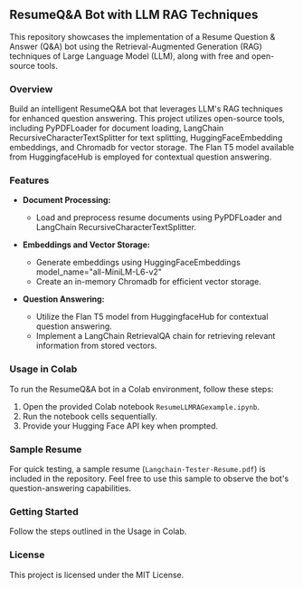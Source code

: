 ## ResumeQ&A Bot with LLM RAG Techniques

This repository showcases the implementation of a Resume Question & Answer (Q&A) bot using the Retrieval-Augmented Generation (RAG) techniques of Large Language Model (LLM), along with free and open-source tools.

### Overview

Build an intelligent ResumeQ&A bot that leverages LLM's RAG techniques for enhanced question answering. This project utilizes open-source tools, including PyPDFLoader for document loading, LangChain RecursiveCharacterTextSplitter for text splitting, HuggingFaceEmbedding embeddings, and Chromadb for vector storage. The Flan T5 model available from HuggingfaceHub is employed for contextual question answering.

### Features

- **Document Processing:**
  - Load and preprocess resume documents using PyPDFLoader and LangChain RecursiveCharacterTextSplitter.

- **Embeddings and Vector Storage:**
  - Generate embeddings using HuggingFaceEmbeddings model_name="all-MiniLM-L6-v2"
  - Create an in-memory Chromadb for efficient vector storage.

- **Question Answering:**
  - Utilize the Flan T5 model from HuggingfaceHub for contextual question answering.
  - Implement a LangChain RetrievalQA chain for retrieving relevant information from stored vectors.

### Usage in Colab

To run the ResumeQ&A bot in a Colab environment, follow these steps:

1. Open the provided Colab notebook `ResumeLLMRAGexample.ipynb`.
2. Run the notebook cells sequentially.
3. Provide your Hugging Face API key when prompted.

### Sample Resume

For quick testing, a sample resume (`Langchain-Tester-Resume.pdf`) is included in the repository. Feel free to use this sample to observe the bot's question-answering capabilities.

### Getting Started

Follow the steps outlined in the Usage in Colab.

### License

This project is licensed under the MIT License.
